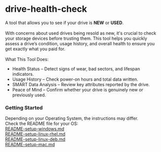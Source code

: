 # drive-health-check
A tool that allows you to see if your drive is <b>NEW</b> or <b>USED</b>.
<br/><br/>
With concerns about used drives being resold as new, it's crucial to check your storage devices before trusting them. This tool helps you quickly assess a drive’s condition, usage history, and overall health to ensure you get exactly what you paid for.
<br/><br/>
  What This Tool Does:<br/>
 - Health Status – Detect signs of wear, bad sectors, and lifespan indicators.<br/>
 - Usage History – Check power-on hours and total data written.<br/>
 - SMART Data Analysis – Review key attributes reported by the drive.<br/>
 - Peace of Mind – Confirm whether your drive is genuinely new or previously used.<br/>

<h3>Getting Started</h3>
Depending on your Operating System, the instructions may differ. <br/>
Check the README file for your OS:
<br/>
<a href="https://github.com/45Drives/drive-health-check/blob/main/README-setup-windows.md">README-setup-windows.md</a><br/>
<a href="https://github.com/45Drives/drive-health-check/blob/main/README-setup-linux-rhel.md">README-setup-linux-rhel.md</a><br/>
<a href="https://github.com/45Drives/drive-health-check/blob/main/README-setup-linux-deb.md">README-setup-linux-deb.md</a><br/>
<a href="https://github.com/45Drives/drive-health-check/blob/main/README-setup-mac.md">README-setup-mac.md</a><br/>
